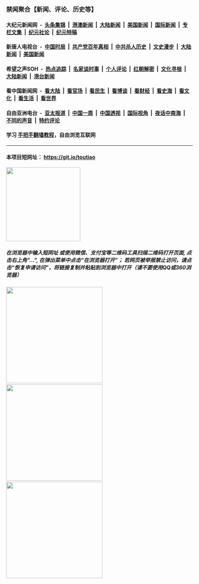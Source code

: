 ### 禁闻聚合【新闻、评论、历史等】

#### 大纪元新闻网 &nbsp;-&nbsp; [头条集锦](indexes/E头条集锦.md?t=02052244) &nbsp;|&nbsp; [港澳新闻](indexes/E港澳新闻.md?t=02052244)  &nbsp;|&nbsp; [大陆新闻](indexes/E大陆新闻.md?t=02052244) &nbsp;|&nbsp; [美国新闻](indexes/E美国新闻.md?t=02052244) &nbsp;|&nbsp; [国际新闻](indexes/E国际新闻.md?t=02052244) &nbsp;|&nbsp; [专栏文集](indexes/E专栏文集.md?t=02052244) &nbsp;|&nbsp; [纪元社论](indexes/E纪元社论.md?t=02052244) &nbsp;|&nbsp; [纪元特稿](indexes/E纪元特稿.md?t=02052244) 

#### 新唐人电视台 &nbsp;-&nbsp; [中国时局](indexes/N中国时局.md?t=02052244) &nbsp;|&nbsp; [共产党百年真相](indexes/N共产党百年真相.md?t=02052244) &nbsp;|&nbsp; [中共杀人历史](indexes/N中共杀人历史.md?t=02052244) &nbsp;|&nbsp; [文史漫步](indexes/N文史漫步.md?t=02052244) &nbsp;|&nbsp; [大陆新闻](indexes/N大陆新闻.md?t=02052244) &nbsp;|&nbsp; [美国新闻](indexes/N美国新闻.md?t=02052244)

#### 希望之声SOH &nbsp;-&nbsp; [热点追踪](indexes/H热点追踪.md?t=02052244) &nbsp;|&nbsp; [名家谈时事](indexes/H名家谈时事.md?t=02052244) &nbsp;|&nbsp; [个人评论](indexes/H个人评论.md?t=02052244)  &nbsp;|&nbsp; [红朝解密](indexes/H红朝解密.md?t=02052244) &nbsp;|&nbsp; [文化寻根](indexes/H文化寻根.md?t=02052244) &nbsp;|&nbsp; [大陆新闻](indexes/H大陆新闻.md?t=02052244) &nbsp;|&nbsp; [港台新闻](indexes/H港台新闻.md?t=02052244)

#### 看中国新闻网 &nbsp;-&nbsp; [看大陆](indexes/S看大陆.md?t=02052244) &nbsp;|&nbsp; [看官场](indexes/S看官场.md?t=02052244) &nbsp;|&nbsp; [看民生](indexes/S看民生.md?t=02052244)  &nbsp;|&nbsp; [看博谈](indexes/S看博谈.md?t=02052244) &nbsp;|&nbsp; [看财经](indexes/S看财经.md?t=02052244) &nbsp;|&nbsp; [看史海](indexes/S看史海.md?t=02052244) &nbsp;|&nbsp; [看文化](indexes/S看文化.md?t=02052244) &nbsp;|&nbsp; [看生活](indexes/S看生活.md?t=02052244) &nbsp;|&nbsp; [看世界](indexes/S看世界.md?t=02052244)

#### 自由亚洲电台 &nbsp;-&nbsp; [亚太报道](indexes/R亚太报道.md?t=02052244) &nbsp;|&nbsp; [中国一周](indexes/R中国一周.md?t=02052244) &nbsp;|&nbsp; [中国透视](indexes/R中国透视.md?t=02052244)  &nbsp;|&nbsp; [国际视角](indexes/R国际视角.md?t=02052244) &nbsp;|&nbsp; [夜话中南海](indexes/R夜话中南海.md?t=02052244) &nbsp;|&nbsp; [不同的声音](indexes/R不同的声音.md?t=02052244) &nbsp;|&nbsp; [特约评论](indexes/R特约评论.md?t=02052244)

#### 学习 [手把手翻墙教程](https://github.com/gfw-breaker/guides/wiki)，自由浏览互联网

----

#### 本项目短网址： https://git.io/toutiao
<img src="https://raw.githubusercontent.com/gfw-breaker/banned-news/master/scripts/img/qr.png" width="200px"/>  

##### 在浏览器中输入短网址 或使用微信、支付宝等二维码工具扫描二维码打开页面, 点击右上角"...", 在弹出菜单中点击“在浏览器打开”； 若网页被举报禁止访问，请点击“恢复申请访问”，将链接复制并粘贴到浏览器中打开（请不要使用QQ或360浏览器）

<img src="https://raw.githubusercontent.com/gfw-breaker/banned-news/master/scripts/img/1.png" width="260px"/> &nbsp; <img src="https://raw.githubusercontent.com/gfw-breaker/banned-news/master/scripts/img/2.png" width="260px"/> &nbsp; <img src="https://raw.githubusercontent.com/gfw-breaker/banned-news/master/scripts/img/3.png" width="260px"/>
